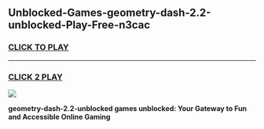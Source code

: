 
## Unblocked-Games-geometry-dash-2.2-unblocked-Play-Free-n3cac
<h3>
<a href="https://premium76.site?title=geometry-dash-2.2-unblocked&ref=18A1">CLICK TO PLAY</a></h3>
<hr>

<h3>
<a href="https://premium76.site?title=geometry-dash-2.2-unblocked&ref=18A1">CLICK 2 PLAY</a>
  
</h3>

<a href="https://premium76.site?title=geometry-dash-2.2-unblocked&ref=18A1"><img src="https://clearcache.store/games.png"></a>


**geometry-dash-2.2-unblocked games unblocked: Your Gateway to Fun and Accessible Online Gaming**

